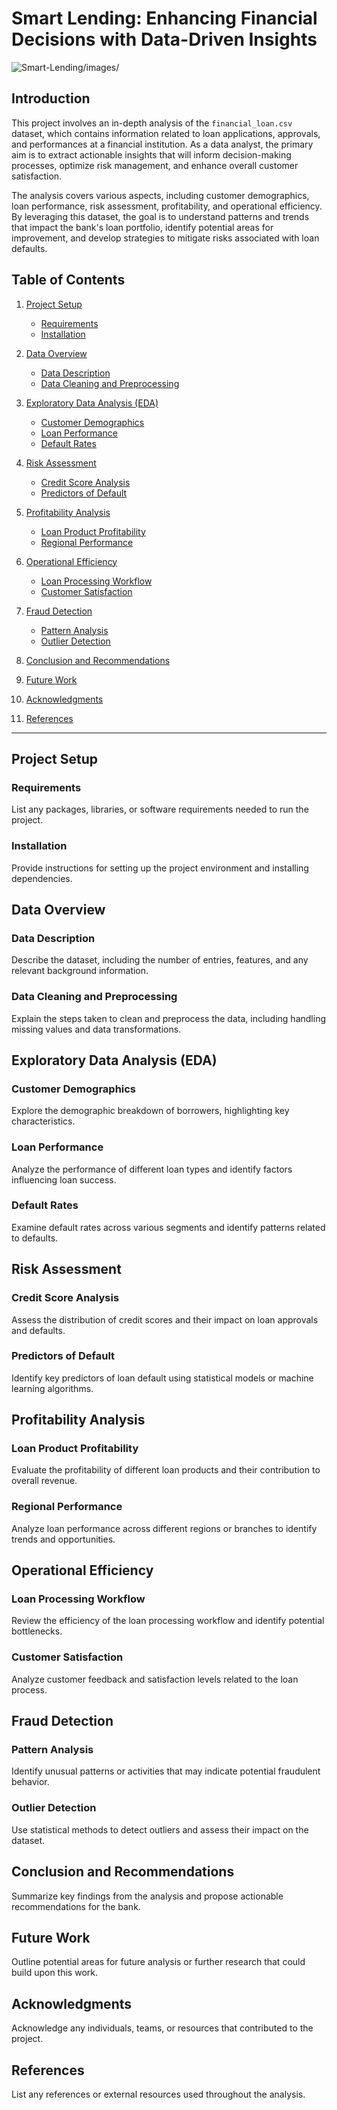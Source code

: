 # Smart Lending: Enhancing Financial Decisions with Data-Driven Insights


![Smart-Lending/images/](https://github.com/noe2019/Smart-Lending/blob/main/images/loan.gif)

## Introduction

This project involves an in-depth analysis of the `financial_loan.csv` dataset, which contains information related to loan applications, approvals, and performances at a financial institution. As a data analyst, the primary aim is to extract actionable insights that will inform decision-making processes, optimize risk management, and enhance overall customer satisfaction.

The analysis covers various aspects, including customer demographics, loan performance, risk assessment, profitability, and operational efficiency. By leveraging this dataset, the goal is to understand patterns and trends that impact the bank's loan portfolio, identify potential areas for improvement, and develop strategies to mitigate risks associated with loan defaults.

## Table of Contents

1. [Project Setup](#project-setup)
   - [Requirements](#requirements)
   - [Installation](#installation)

2. [Data Overview](#data-overview)
   - [Data Description](#data-description)
   - [Data Cleaning and Preprocessing](#data-cleaning-and-preprocessing)

3. [Exploratory Data Analysis (EDA)](#exploratory-data-analysis-eda)
   - [Customer Demographics](#customer-demographics)
   - [Loan Performance](#loan-performance)
   - [Default Rates](#default-rates)

4. [Risk Assessment](#risk-assessment)
   - [Credit Score Analysis](#credit-score-analysis)
   - [Predictors of Default](#predictors-of-default)

5. [Profitability Analysis](#profitability-analysis)
   - [Loan Product Profitability](#loan-product-profitability)
   - [Regional Performance](#regional-performance)

6. [Operational Efficiency](#operational-efficiency)
   - [Loan Processing Workflow](#loan-processing-workflow)
   - [Customer Satisfaction](#customer-satisfaction)

7. [Fraud Detection](#fraud-detection)
   - [Pattern Analysis](#pattern-analysis)
   - [Outlier Detection](#outlier-detection)

8. [Conclusion and Recommendations](#conclusion-and-recommendations)

9. [Future Work](#future-work)

10. [Acknowledgments](#acknowledgments)

11. [References](#references)

---

## Project Setup

### Requirements

List any packages, libraries, or software requirements needed to run the project.

### Installation

Provide instructions for setting up the project environment and installing dependencies.

## Data Overview

### Data Description

Describe the dataset, including the number of entries, features, and any relevant background information.

### Data Cleaning and Preprocessing

Explain the steps taken to clean and preprocess the data, including handling missing values and data transformations.

## Exploratory Data Analysis (EDA)

### Customer Demographics

Explore the demographic breakdown of borrowers, highlighting key characteristics.

### Loan Performance

Analyze the performance of different loan types and identify factors influencing loan success.

### Default Rates

Examine default rates across various segments and identify patterns related to defaults.

## Risk Assessment

### Credit Score Analysis

Assess the distribution of credit scores and their impact on loan approvals and defaults.

### Predictors of Default

Identify key predictors of loan default using statistical models or machine learning algorithms.

## Profitability Analysis

### Loan Product Profitability

Evaluate the profitability of different loan products and their contribution to overall revenue.

### Regional Performance

Analyze loan performance across different regions or branches to identify trends and opportunities.

## Operational Efficiency

### Loan Processing Workflow

Review the efficiency of the loan processing workflow and identify potential bottlenecks.

### Customer Satisfaction

Analyze customer feedback and satisfaction levels related to the loan process.

## Fraud Detection

### Pattern Analysis

Identify unusual patterns or activities that may indicate potential fraudulent behavior.

### Outlier Detection

Use statistical methods to detect outliers and assess their impact on the dataset.

## Conclusion and Recommendations

Summarize key findings from the analysis and propose actionable recommendations for the bank.

## Future Work

Outline potential areas for future analysis or further research that could build upon this work.

## Acknowledgments

Acknowledge any individuals, teams, or resources that contributed to the project.

## References

List any references or external resources used throughout the analysis.
